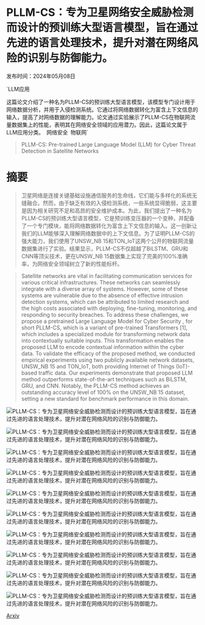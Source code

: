 # PLLM-CS：专为卫星网络安全威胁检测而设计的预训练大型语言模型，旨在通过先进的语言处理技术，提升对潜在网络风险的识别与防御能力。

发布时间：2024年05月08日

`LLM应用

这篇论文介绍了一种名为PLLM-CS的预训练大型语言模型，该模型专门设计用于网络数据分析，并用于入侵检测系统。它通过将网络数据转化为富含上下文信息的输入，提高了对网络数据的理解能力。论文通过实验展示了PLLM-CS在物联网流量数据集上的性能，表明其在网络安全领域的应用潜力。因此，这篇论文属于LLM应用分类。` `网络安全` `物联网`

> PLLM-CS: Pre-trained Large Language Model (LLM) for Cyber Threat Detection in Satellite Networks

# 摘要

> 卫星网络是连接关键基础设施通信服务的生命线，它们能与多样化的系统无缝融合。然而，由于缺乏有效的入侵检测系统，一些系统显得脆弱，这主要是因为相关研究不足和高昂的安全维护成本。为此，我们提出了一种名为PLLM-CS的预训练大型语言模型，它是预训练变压器的一个变种，并配备了一个专门模块，能将网络数据转化为富含上下文信息的输入。这一创新让我们的LLM能够深入理解网络数据中的上下文信息。为了证明PLLM-CS的强大能力，我们使用了UNSW_NB 15和TON_IoT这两个公开的物联网流量数据集进行了实验。结果显示，PLLM-CS不仅超越了BiLSTM、GRU和CNN等顶尖技术，更在UNSW_NB 15数据集上实现了完美的100%准确率，为网络安全领域树立了新的性能标杆。

> Satellite networks are vital in facilitating communication services for various critical infrastructures. These networks can seamlessly integrate with a diverse array of systems. However, some of these systems are vulnerable due to the absence of effective intrusion detection systems, which can be attributed to limited research and the high costs associated with deploying, fine-tuning, monitoring, and responding to security breaches. To address these challenges, we propose a pretrained Large Language Model for Cyber Security , for short PLLM-CS, which is a variant of pre-trained Transformers [1], which includes a specialized module for transforming network data into contextually suitable inputs. This transformation enables the proposed LLM to encode contextual information within the cyber data. To validate the efficacy of the proposed method, we conducted empirical experiments using two publicly available network datasets, UNSW_NB 15 and TON_IoT, both providing Internet of Things (IoT)-based traffic data. Our experiments demonstrate that proposed LLM method outperforms state-of-the-art techniques such as BiLSTM, GRU, and CNN. Notably, the PLLM-CS method achieves an outstanding accuracy level of 100% on the UNSW_NB 15 dataset, setting a new standard for benchmark performance in this domain.

![PLLM-CS：专为卫星网络安全威胁检测而设计的预训练大型语言模型，旨在通过先进的语言处理技术，提升对潜在网络风险的识别与防御能力。](../../../paper_images/2405.05469/x1.png)

![PLLM-CS：专为卫星网络安全威胁检测而设计的预训练大型语言模型，旨在通过先进的语言处理技术，提升对潜在网络风险的识别与防御能力。](../../../paper_images/2405.05469/method.png)

![PLLM-CS：专为卫星网络安全威胁检测而设计的预训练大型语言模型，旨在通过先进的语言处理技术，提升对潜在网络风险的识别与防御能力。](../../../paper_images/2405.05469/trainingaccuracy.png)

![PLLM-CS：专为卫星网络安全威胁检测而设计的预训练大型语言模型，旨在通过先进的语言处理技术，提升对潜在网络风险的识别与防御能力。](../../../paper_images/2405.05469/validationaccuracy.png)

![PLLM-CS：专为卫星网络安全威胁检测而设计的预训练大型语言模型，旨在通过先进的语言处理技术，提升对潜在网络风险的识别与防御能力。](../../../paper_images/2405.05469/traininglosses.png)

![PLLM-CS：专为卫星网络安全威胁检测而设计的预训练大型语言模型，旨在通过先进的语言处理技术，提升对潜在网络风险的识别与防御能力。](../../../paper_images/2405.05469/validationlosses.png)

![PLLM-CS：专为卫星网络安全威胁检测而设计的预训练大型语言模型，旨在通过先进的语言处理技术，提升对潜在网络风险的识别与防御能力。](../../../paper_images/2405.05469/trainingaccuracy_ton.png)

![PLLM-CS：专为卫星网络安全威胁检测而设计的预训练大型语言模型，旨在通过先进的语言处理技术，提升对潜在网络风险的识别与防御能力。](../../../paper_images/2405.05469/Validationaccuracy_ton.png)

![PLLM-CS：专为卫星网络安全威胁检测而设计的预训练大型语言模型，旨在通过先进的语言处理技术，提升对潜在网络风险的识别与防御能力。](../../../paper_images/2405.05469/traininglosses_ton.png)

![PLLM-CS：专为卫星网络安全威胁检测而设计的预训练大型语言模型，旨在通过先进的语言处理技术，提升对潜在网络风险的识别与防御能力。](../../../paper_images/2405.05469/validationlosses_ton.png)

[Arxiv](https://arxiv.org/abs/2405.05469)